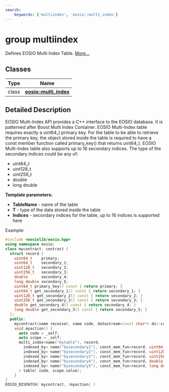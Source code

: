 ```yaml
---
search:
    keywords: ['multiindex', 'eosio::multi_index']
---
```


# group multiindex

Defines EOSIO Multi Index Table. [More...](#detailed-description)
## Classes

|Type|Name|
|-----|-----|
|class|[**eosio::multi\_index**](classeosio_1_1multi__index.md)|


## Detailed Description

EOSIO Multi-Index API provides a C++ interface to the EOSIO database. It is patterned after Boost Multi Index Container. EOSIO Multi-Index table requires exactly a uint64\_t primary key. For the table to be able to retrieve the primary key, the object stored inside the table is required to have a const member function called primary\_key() that returns uint64\_t. EOSIO Multi-Index table also supports up to 16 secondary indices. The type of the secondary indices could be any of:
* uint64\_t
* uint128\_t
* uint256\_t
* double
* long double




**Template parameters:**


* **TableName** - name of the table 
* **T** - type of the data stored inside the table 
* **Indices** - secondary indices for the table, up to 16 indices is supported here

Example:

```cpp
#include <eosiolib/eosio.hpp>
using namespace eosio;
class mycontract: contract {
  struct record {
    uint64_t    primary;
    uint64_t    secondary_1;
    uint128_t   secondary_2;
    uint256_t   secondary_3;
    double      secondary_4;
    long double secondary_5;
    uint64_t primary_key() const { return primary; }
    uint64_t get_secondary_1() const { return secondary_1; }
    uint128_t get_secondary_2() const { return secondary_2; }
    uint256_t get_secondary_3() const { return secondary_3; }
    double get_secondary_4() const { return secondary_4; }
    long double get_secondary_5() const { return secondary_5; }
  };
  public:
    mycontract(name receiver, name code, datastream<const char*> ds):contract(receiver, code, ds){}
    void myaction() {
      auto code = _self;
      auto scope = _self;
      multi_index<name("mytable"), record,
        indexed_by< name("bysecondary1"), const_mem_fun<record, uint64_t, &record::get_secondary_1> >,
        indexed_by< name("bysecondary2"), const_mem_fun<record, uint128_t, &record::get_secondary_2> >,
        indexed_by< name("bysecondary3"), const_mem_fun<record, uint256_t, &record::get_secondary_3> >,
        indexed_by< name("bysecondary4"), const_mem_fun<record, double, &record::get_secondary_4> >,
        indexed_by< name("bysecondary5"), const_mem_fun<record, long double, &record::get_secondary_5> >
      > table( code, scope.value);
    }
}
EOSIO_DISPATCH( mycontract, (myaction) )
```

 
